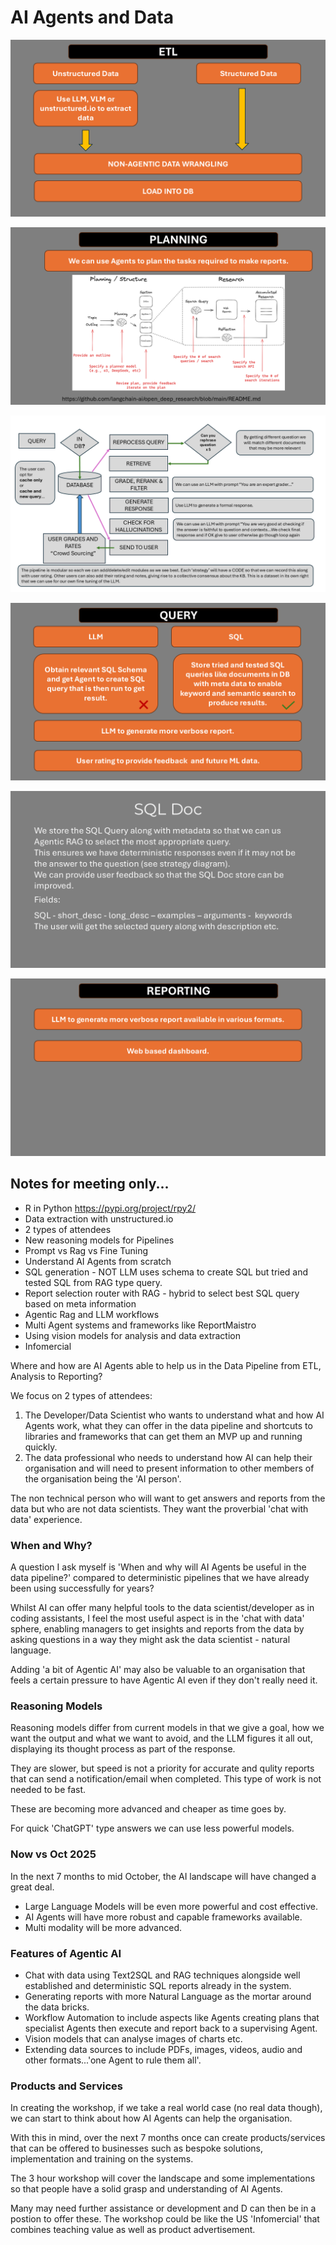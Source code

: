 # AI Agents and Data



![01](./images/01-etl.png)

![02](./images/02-planning.png)

![strategy](./images/rag/flowchart.png)

![03](./images/03-query.png)

![SQL Doc](./images/sql-doc-table.png)



![04](./images/04-reporting.png)

## Notes for meeting only...

- R in Python https://pypi.org/project/rpy2/
- Data extraction with unstructured.io
- 2 types of attendees
- New reasoning models for Pipelines 
- Prompt vs Rag vs Fine Tuning
- Understand AI Agents from scratch
- SQL generation - NOT LLM uses schema to create SQL but tried and tested SQL from RAG type query.
- Report selection router with RAG - hybrid to select best SQL query based on meta information
- Agentic Rag and LLM workflows
- Multi Agent systems and frameworks like ReportMaistro
- Using vision models for analysis and data extraction
- Infomercial


Where and how are AI Agents able to help us in the Data Pipeline from ETL, Analysis to Reporting?

We focus on 2 types of attendees:

1. The Developer/Data Scientist who wants to understand what and how AI Agents work, what they can offer in the data pipeline and shortcuts to libraries and frameworks that can get them an MVP up and running quickly.
2. The data professional who needs to understand how AI can help their organisation and will need to present information to other members of the organisation being the 'AI person'.

The non technical person who will want to get answers and reports from the data but who are not data scientists. They want the proverbial 'chat with data' experience.

### When and Why?

A question I ask myself is 'When and why will AI Agents be useful in the data pipeline?' compared to deterministic pipelines that we have already been using successfully for years?

Whilst AI can offer many helpful tools to the data scientist/developer as in coding assistants, I feel the most useful aspect is in the 'chat with data' sphere, enabling managers to get insights and reports from the data by asking questions in a way they might ask the data scientist - natural language.

Adding 'a bit of Agentic AI' may also be valuable to an organisation that feels a certain pressure to have Agentic AI even if they don't really need it.


### Reasoning Models

Reasoning models differ from current models in that we give a goal, how we want the output and what we want to avoid, and the LLM figures it all out, displaying its thought process as part of the response.

They are slower, but speed is not a priority for accurate and qulity reports that can send a notification/email when completed. This type of work is not needed to be fast.

These are becoming more advanced and cheaper as time goes by.

For quick 'ChatGPT' type answers we can use less powerful models.

### Now vs Oct 2025

In the next 7 months to mid October, the AI landscape will have changed a great deal. 

- Large Language Models will be even more powerful and cost effective.
- AI Agents will have more robust and capable frameworks available.
- Multi modality will be more advanced.

### Features of Agentic AI

- Chat with data using Text2SQL and RAG techniques alongside well established and deterministic SQL reports already in the system.
- Generating reports with more Natural Language as the mortar around the data bricks.
- Workflow Automation to include aspects like Agents creating plans that specialist Agents then execute and report back to a supervising Agent.
- Vision models that can analyse images of charts etc.
- Extending data sources to include PDFs, images, videos, audio and other formats...'one Agent to rule them all'.

### Products and Services

In creating the workshop, if we take a real world case (no real data though), we can start to think about how AI Agents can help the organisation.

With this in mind, over the next 7 months once can create products/services that can be offered to businesses such as bespoke solutions, implementation and training on the systems.

The 3 hour workshop will cover the landscape and some implementations so that people have a solid grasp and understanding of AI Agents.

Many may need further assistance or development and D can then be in a postion to offer these. The workshop could be like the US 'Infomercial' that combines teaching value as well as product advertisement.

<br>
